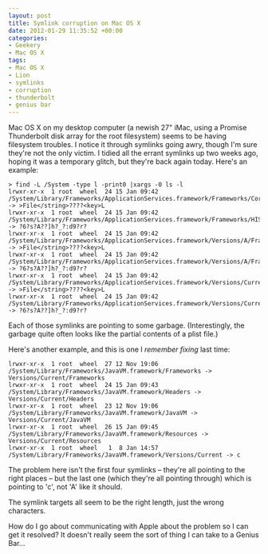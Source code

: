 ```yaml
---
layout: post
title: Symlink corruption on Mac OS X
date: 2012-01-29 11:35:52 +00:00
categories:
- Geekery
- Mac OS X
tags:
- Mac OS X
- Lion
- symlinks
- corruption
- thunderbolt
- genius bar
---
```

Mac OS X on my desktop computer (a newish 27" iMac, using a Promise Thunderbolt disk array for the root filesystem) seems to be having filesystem troubles. I notice it through symlinks going awry, though I'm sure they're not the only victim. I tidied all the errant symlinks up two weeks ago, hoping it was a temporary glitch, but they're back again today. Here's an example:

    > find -L /System -type l -print0 |xargs -0 ls -l
    lrwxr-xr-x  1 root  wheel  24 15 Jan 09:42 /System/Library/Frameworks/ApplicationServices.framework/Frameworks/CoreGraphics.framework/Headers -> >File</string>????<key>L
    lrwxr-xr-x  1 root  wheel  24 15 Jan 09:42 /System/Library/Frameworks/ApplicationServices.framework/Frameworks/HIServices.framework/Headers -> ?6?s?A??]h?_?:d9?r?
    lrwxr-xr-x  1 root  wheel  24 15 Jan 09:42 /System/Library/Frameworks/ApplicationServices.framework/Versions/A/Frameworks/CoreGraphics.framework/Headers -> >File</string>????<key>L
    lrwxr-xr-x  1 root  wheel  24 15 Jan 09:42 /System/Library/Frameworks/ApplicationServices.framework/Versions/A/Frameworks/HIServices.framework/Headers -> ?6?s?A??]h?_?:d9?r?
    lrwxr-xr-x  1 root  wheel  24 15 Jan 09:42 /System/Library/Frameworks/ApplicationServices.framework/Versions/Current/Frameworks/CoreGraphics.framework/Headers -> >File</string>????<key>L
    lrwxr-xr-x  1 root  wheel  24 15 Jan 09:42 /System/Library/Frameworks/ApplicationServices.framework/Versions/Current/Frameworks/HIServices.framework/Headers -> ?6?s?A??]h?_?:d9?r?

Each of those symlinks are pointing to some garbage. (Interestingly, the garbage quite often looks like the partial contents of a plist file.)

Here's another example, and this is one I *remember fixing* last time:


    lrwxr-xr-x  1 root  wheel  27 12 Nov 19:06 /System/Library/Frameworks/JavaVM.framework/Frameworks -> Versions/Current/Frameworks
    lrwxr-xr-x  1 root  wheel  24 15 Jan 09:43 /System/Library/Frameworks/JavaVM.framework/Headers -> Versions/Current/Headers
    lrwxr-xr-x  1 root  wheel  23 12 Nov 19:06 /System/Library/Frameworks/JavaVM.framework/JavaVM -> Versions/Current/JavaVM
    lrwxr-xr-x  1 root  wheel  26 15 Jan 09:45 /System/Library/Frameworks/JavaVM.framework/Resources -> Versions/Current/Resources
    lrwxr-xr-x  1 root  wheel   1  8 Jan 14:57 /System/Library/Frameworks/JavaVM.framework/Versions/Current -> c

The problem here isn't the first four symlinks – they're all pointing to the right places – but the last one (which they're all pointing through) which is pointing to 'c', not 'A' like it should.

The symlink targets all seem to be the right length, just the wrong characters.

How do I go about communicating with Apple about the problem so I can get it resolved? It doesn't really seem the sort of thing I can take to a Genius Bar...
